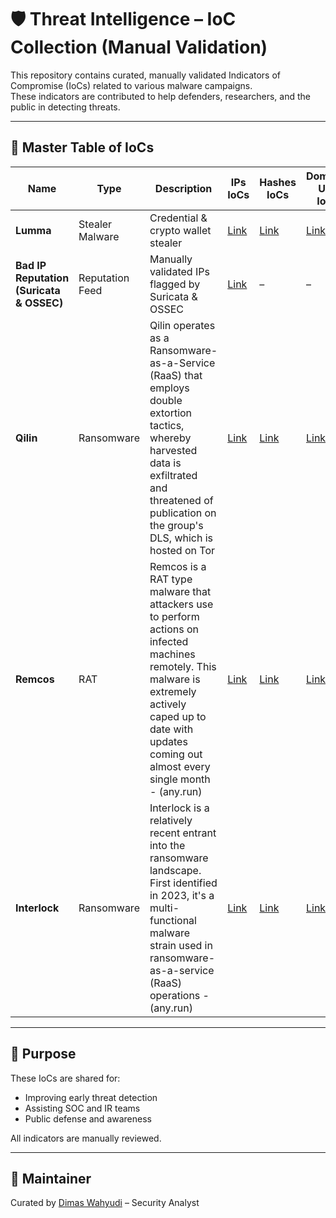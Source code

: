 # 🛡️ Threat Intelligence – IoC Collection (Manual Validation)

This repository contains curated, manually validated Indicators of Compromise (IoCs) related to various malware campaigns.  
These indicators are contributed to help defenders, researchers, and the public in detecting threats.

---

## 📘 Master Table of IoCs

| Name      | Type             | Description                             | IPs IoCs              | Hashes IoCs              | Domain-URL IoCs         | Last Validated |
|-----------|------------------|-----------------------------------------|------------------------|------------------------|--------------------------|----------------|
| **Lumma** | Stealer Malware| Credential & crypto wallet stealer | [Link](https://github.com/dimaswahyudi7/IoC-Collections/blob/main/Lumma%20Stealer/ips.txt) | [Link](https://github.com/dimaswahyudi7/IoC-Collections/blob/main/Lumma%20Stealer/hashes) | [Link](https://github.com/dimaswahyudi7/IoC-Collections/blob/main/Lumma%20Stealer/domain-urls.txt) | May 2025|
| **Bad IP Reputation (Suricata & OSSEC)** | Reputation Feed | Manually validated IPs flagged by Suricata & OSSEC | [Link](https://github.com/dimaswahyudi7/IoC-Collections/blob/main/Bad%20IP%20Reputation/ips.txt) | – | – | May 2025 |
| **Qilin** | Ransomware | Qilin operates as a Ransomware-as-a-Service (RaaS) that employs double extortion tactics, whereby harvested data is exfiltrated and threatened of publication on the group's DLS, which is hosted on Tor | [Link](https://github.com/dimaswahyudi7/IoC-Collections/blob/main/Qilin/ips) | [Link](https://github.com/dimaswahyudi7/IoC-Collections/blob/main/Qilin/hashes) | [Link](https://github.com/dimaswahyudi7/IoC-Collections/blob/main/Qilin/domain-urls) | May 2025|
| **Remcos** | RAT | Remcos is a RAT type malware that attackers use to perform actions on infected machines remotely. This malware is extremely actively caped up to date with updates coming out almost every single month - (any.run) | [Link](https://github.com/dimaswahyudi7/IoC-Collections/blob/main/Remcos/ips) | [Link](https://github.com/dimaswahyudi7/IoC-Collections/blob/main/Remcos/hashes) | [Link](https://github.com/dimaswahyudi7/IoC-Collections/blob/main/Remcos/domain-urls) | May 2025|
| **Interlock** | Ransomware | Interlock is a relatively recent entrant into the ransomware landscape. First identified in 2023, it's a multi-functional malware strain used in ransomware-as-a-service (RaaS) operations - (any.run) | [Link]() | [Link]() | [Link]() | May 2025|

---

## 🙌 Purpose
These IoCs are shared for:
- Improving early threat detection
- Assisting SOC and IR teams
- Public defense and awareness

All indicators are manually reviewed.

---

## 🙋 Maintainer
Curated by [Dimas Wahyudi](https://www.linkedin.com/in/dimaswahyudi/) – Security Analyst
